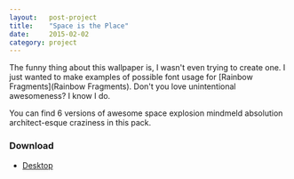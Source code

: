 ```yaml
---
layout:   post-project
title:    "Space is the Place"
date:     2015-02-02
category: project
---
```


The funny thing about this wallpaper is, I wasn't even trying to create one. I just wanted to make examples of possible font usage for [Rainbow Fragments](Rainbow Fragments). Don't you love unintentional awesomeness? I know I do.

You can find 6 versions of awesome space explosion mindmeld absolution architect-esque craziness in this pack.

### Download

* [Desktop](http://inc.ideasnevercease.netdna-cdn.com/dsgn/downloads/desktop/dsgn-space-is-the-place.zip)